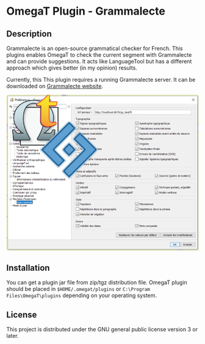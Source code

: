 # OmegaT Plugin - Grammalecte

## Description

Grammalecte is an open-source grammatical checker for French. This plugins enables OmegaT to check the current segment with Grammalecte and can provide suggestions. It acts like LanguageTool but has a different approach which gives better (in my opinion) results.

Currently, this This plugin requires a running Grammalecte server. It can be downloaded on [Grammalecte website](https://grammalecte.net/grammalecte/zip/Grammalecte-fr-v1.5.0.zip). 

![screenshot](https://raw.githubusercontent.com/briacp/omegat-plugin-grammalecte/master/omegat-plugin-grammalecte.png)


## Installation

You can get a plugin jar file from zip/tgz distribution file.
OmegaT plugin should be placed in `$HOME/.omegat/plugins` or `C:\Program Files\OmegaT\plugins`
depending on your operating system.

## License

This project is distributed under the GNU general public license version 3 or later.


